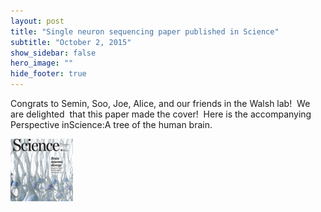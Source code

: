 ```yaml
---
layout: post
title: "Single neuron sequencing paper published in Science"
subtitle: "October 2, 2015"
show_sidebar: false
hero_image: ""
hide_footer: true
---
```


Congrats to Semin, Soo, Joe, Alice, and our friends in the Walsh lab!  We are delighted  that this paper made the cover!  Here is the accompanying Perspective inScience:A tree of the human brain.

![Image](/img/news-images/f1.medium.gif)

